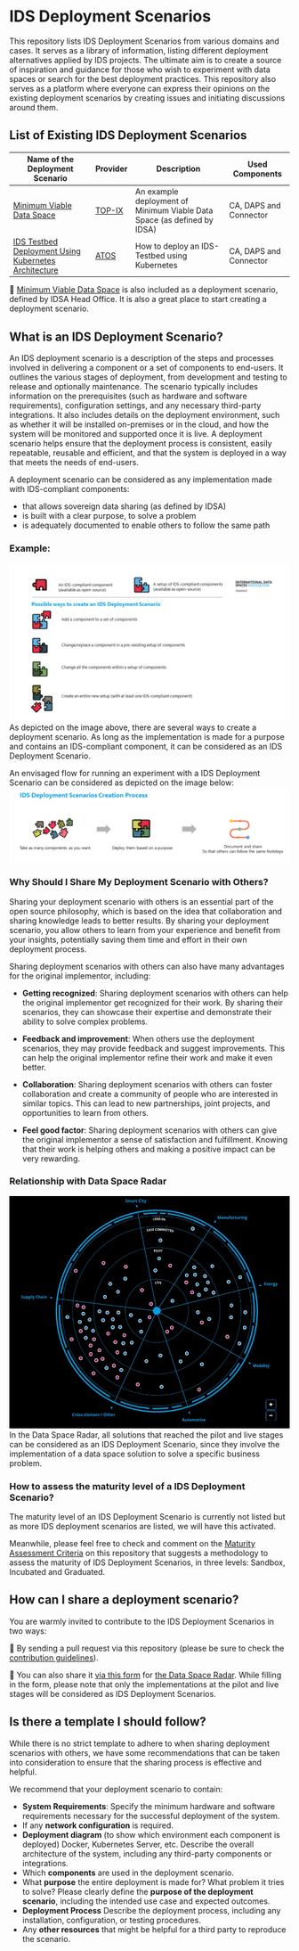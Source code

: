 # IDS Deployment Scenarios
This repository lists IDS Deployment Scenarios from various domains and cases. It serves as a library of information, listing different deployment alternatives applied by IDS projects. The ultimate aim is to create a source of inspiration and guidance for those who wish to experiment with data spaces or search for the best deployment practices. This repository also serves as a platform where everyone can express their opinions on the existing deployment scenarios by creating issues and initiating discussions around them.

## List of Existing IDS Deployment Scenarios

| Name of the Deployment Scenario | Provider | Description | Used Components | 
| -------- | -------- | -------- | -------- |
| [Minimum Viable Data Space](Deployment-Scenarios/minimum-viable-data-space-top-ix.md) | [TOP-IX](https://www.top-ix.org/it/home/) | An example deployment of Minimum Viable Data Space (as defined by IDSA) | CA, DAPS and Connector |
| [IDS Testbed Deployment Using Kubernetes Architecture](Deployment-Scenarios/minimum-viable-data-space-using-k8s.md) | [ATOS](https://atos.net/es/spain) | How to deploy an IDS-Testbed using Kubernetes | CA, DAPS and Connector |

:rocket: [Minimum Viable Data Space](https://github.com/International-Data-Spaces-Association/IDS-testbed/blob/master/minimum-viable-data-space/MVDS.md) is also included as a deployment scenario, defined by IDSA Head Office. It is also a great place to start creating a deployment scenario.

## What is an IDS Deployment Scenario? 
An IDS deployment scenario is a description of the steps and processes involved in delivering a component or a set of components to end-users. It outlines the various stages of deployment, from development and testing to release and optionally maintenance. The scenario typically includes information on the prerequisites (such as hardware and software requirements), configuration settings, and any necessary third-party integrations. It also includes details on the deployment environment, such as whether it will be installed on-premises or in the cloud, and how the system will be monitored and supported once it is live. A deployment scenario helps ensure that the deployment process is consistent, easily repeatable, reusable and efficient, and that the system is deployed in a way that meets the needs of end-users. 

A deployment scenario can be considered as any implementation made with IDS-compliant components:
- that allows sovereign data sharing (as defined by IDSA)
- is built with a clear purpose, to solve a problem
- is adequately documented to enable others to follow the same path

### Example: 
![](images/IDS-Deployment-Scenarios-Patterns.png)
As depicted on the image above, there are several ways to create a deployment scenario. As long as the implementation is made for a purpose and contains an IDS-compliant component, it can be considered as an IDS Deployment Scenario. 

An envisaged flow for running an experiment with a IDS Deployment Scenario can be considered as depicted on the image below:
![](images/creationprocess.png)

### Why Should I Share My Deployment Scenario with Others?  
Sharing your deployment scenario with others is an essential part of the open source philosophy, which is based on the idea that collaboration and sharing knowledge leads to better results. By sharing your deployment scenario, you allow others to learn from your experience and benefit from your insights, potentially saving them time and effort in their own deployment process.

Sharing deployment scenarios with others can also have many advantages for the original implementor, including:

- **Getting recognized**: Sharing deployment scenarios with others can help the original implementor get recognized for their work. By sharing their scenarios, they can showcase their expertise and demonstrate their ability to solve complex problems.

- **Feedback and improvement**: When others use the deployment scenarios, they may provide feedback and suggest improvements. This can help the original implementor refine their work and make it even better.

- **Collaboration**: Sharing deployment scenarios with others can foster collaboration and create a community of people who are interested in similar topics. This can lead to new partnerships, joint projects, and opportunities to learn from others.

- **Feel good factor**: Sharing deployment scenarios with others can give the original implementor a sense of satisfaction and fulfillment. Knowing that their work is helping others and making a positive impact can be very rewarding.

### Relationship with Data Space Radar
![](images/dataspace-radar.jpg)
In the Data Space Radar, all solutions that reached the pilot and live stages can be considered as an IDS Deployment Scenario, since they involve the implementation of a data space solution to solve a specific business problem. 

### How to assess the maturity level of a IDS Deployment Scenario?
The maturity level of an IDS Deployment Scenario is currently not listed but as more IDS deployment scenarios are listed, we will have this activated. 

Meanwhile, please feel free to check and comment on the [Maturity Assessment Criteria](Maturity-Assessment-Criteria.md) on this repository that suggests a methodology to assess the maturity of IDS Deployment Scenarios, in three levels: Sandbox, Incubated and Graduated. 

## How can I share a deployment scenario?
You are warmly invited to contribute to the IDS Deployment Scenarios in two ways: 

:triangular_flag_on_post: By sending a pull request via this repository (please be sure to check the [contribution guidelines](CONTRIBUTING.md)).

:triangular_flag_on_post: You can also share it [via this form](https://forms.office.com/Pages/ResponsePage.aspx?id=NNZGs_usx0K9RPFVfuibG3WVHeFvj2hHgjU7ZCgshUhUMExMOTdCWDNMSERJTjlIUlRKMVc0QTUxMCQlQCN0PWcu) for [the Data Space Radar](https://internationaldataspaces.org/adopt/data-space-radar/). While filling in the form, please note that only the implementations at the pilot and live stages will be considered as IDS Deployment Scenarios.

## Is there a template I should follow? 
While there is no strict template to adhere to when sharing deployment scenarios with others, we have some recommendations that can be taken into consideration to ensure that the sharing process is effective and helpful. 

We recommend that your deployment scenario to contain: 
- **System Requirements**: Specify the minimum hardware and software requirements necessary for the successful deployment of the system.
- If any **network configuration** is required.
- **Deployment diagram** (to show which environment each component is deployed) Docker, Kubernetes Server, etc. Describe the overall architecture of the system, including any third-party components or integrations.
- Which **components** are used in the deployment scenario. 
- What **purpose** the entire deployment is made for? What problem it tries to solve? Please clearly define the **purpose of the deployment scenario**, including the intended use case and expected outcomes.
- **Deployment Process** Describe the deployment process, including any installation, configuration, or testing procedures.
- Any **other resources** that might be helpful for a third party to reproduce the scenario.
